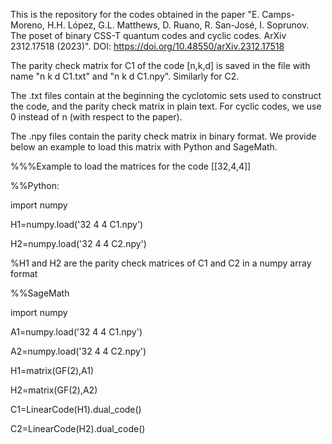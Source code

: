 This is the repository for the codes obtained in the paper "E. Camps-Moreno, H.H. López, G.L. Matthews, D. Ruano, R. San-José, I. Soprunov. The poset of binary CSS-T quantum codes and cyclic codes. ArXiv 2312.17518 (2023)".
DOI: https://doi.org/10.48550/arXiv.2312.17518

The parity check matrix for C1 of the code [n,k,d] is saved in the file with name "n k d C1.txt" and "n k d C1.npy". Similarly for C2.

The .txt files contain at the beginning the cyclotomic sets used to construct the code, and the parity check matrix in plain text. For cyclic codes, we use 0 instead of n (with respect to the paper).

The .npy files contain the parity check matrix in binary format. We provide below an example to load this matrix with Python and SageMath.

%%%Example to load the matrices for the code [[32,4,4]]

%%Python:

import numpy

H1=numpy.load('32 4 4 C1.npy')

H2=numpy.load('32 4 4 C2.npy')

%H1 and H2 are the parity check matrices of C1 and C2 in a numpy array format

%%SageMath

import numpy

A1=numpy.load('32 4 4 C1.npy')

A2=numpy.load('32 4 4 C2.npy')

H1=matrix(GF(2),A1)

H2=matrix(GF(2),A2)

C1=LinearCode(H1).dual_code()

C2=LinearCode(H2).dual_code()
